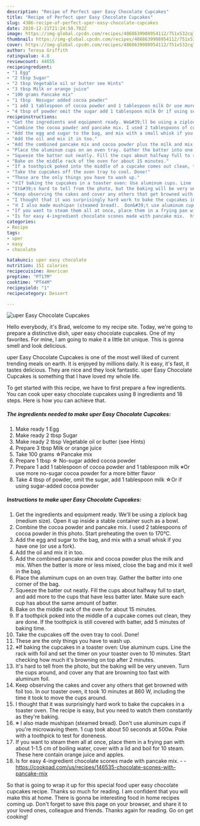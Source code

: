 ```yaml
---
description: "Recipe of Perfect uper Easy Chocolate Cupcakes"
title: "Recipe of Perfect uper Easy Chocolate Cupcakes"
slug: 4386-recipe-of-perfect-uper-easy-chocolate-cupcakes
date: 2020-12-21T21:24:50.782Z
image: https://img-global.cpcdn.com/recipes/4868639908954112/751x532cq70/uper-easy-chocolate-cupcakes-recipe-main-photo.jpg
thumbnail: https://img-global.cpcdn.com/recipes/4868639908954112/751x532cq70/uper-easy-chocolate-cupcakes-recipe-main-photo.jpg
cover: https://img-global.cpcdn.com/recipes/4868639908954112/751x532cq70/uper-easy-chocolate-cupcakes-recipe-main-photo.jpg
author: Teresa Griffith
ratingvalue: 4.8
reviewcount: 44655
recipeingredient:
- "1 Egg"
- "2 tbsp Sugar"
- "2 tbsp Vegetable oil or butter see Hints"
- "3 tbsp Milk or orange juice"
- "100 grams Pancake mix"
- "1 tbsp  Nosugar added cocoa powder"
- "1 add 1 tablespoon of cocoa powder and 1 tablespoon milk Or use more nosugar cocoa powder for a more bitter flavor"
- "4 tbsp of powder omit the sugar add 1 tablespoon milk Or if using sugaradded cocoa powder"
recipeinstructions:
- "Get the ingredients and equipment ready. We&#39;ll be using a ziplock bag (medium size). Open it up inside a stable container such as a bowl."
- "Combine the cocoa powder and pancake mix. I used 2 tablespoons of cocoa powder in this photo. Start preheating the oven to 170°C."
- "Add the egg and sugar to the bag, and mix with a small whisk if you have one (or use a fork)."
- "Add the oil and mix it in too."
- "Add the combined pancake mix and cocoa powder plus the milk and mix. When the batter is more or less mixed, close the bag and mix it well in the bag."
- "Place the aluminum cups on an oven tray. Gather the batter into one corner of the bag."
- "Squeeze the batter out neatly. Fill the cups about halfway full to start, and add more to the cups that have less batter later. Make sure each cup has about the same amount of batter."
- "Bake on the middle rack of the oven for about 15 minutes."
- "If a toothpick poked into the middle of a cupcake comes out clean, they are done. If the toothpick is still covered with batter, add 5 minutes of baking time."
- "Take the cupcakes off the oven tray to cool. Done!"
- "These are the only things you have to wash up."
- "※If baking the cupcakes in a toaster oven: Use aluminum cups. Line the rack with foil and set the timer on your toaster oven to 10 minutes. Start checking how much it&#39;s browning on top after 2 minutes."
- "It&#39;s hard to tell from the photo, but the baking will be very uneven. Turn the cups around, and cover any that are browning too fast with aluminum foil."
- "Keep observing the cakes and cover any others that get browned with foil too. In our toaster oven, it took 10 minutes at 860 W, including the time it took to move the cups around."
- "I thought that it was surprisingly hard work to bake the cupcakes in a toaster oven. The recipe is easy, but you need to watch them constantly as they&#39;re baking."
- "※ I also made mushipan (steamed bread).  Don&#39;t use aluminum cups if you&#39;re microwaving them. 1 cup took about 50 seconds at 500w. Poke with a toothpick to test for doneness."
- "If you want to steam them all at once, place them in a frying pan with about 1-1.5 cm of boiling water, cover with a lid and boil for 10 steam.   These here contain orange juice and apples."
- "Is for easy 4-ingredient chocolate scones made with pancake mix.  https://cookpad.com/us/recipes/146535-chocolate-scones-with-pancake-mix"
categories:
- Recipe
tags:
- uper
- easy
- chocolate

katakunci: uper easy chocolate 
nutrition: 151 calories
recipecuisine: American
preptime: "PT17M"
cooktime: "PT44M"
recipeyield: "1"
recipecategory: Dessert

---
```



![uper Easy Chocolate Cupcakes](https://img-global.cpcdn.com/recipes/4868639908954112/751x532cq70/uper-easy-chocolate-cupcakes-recipe-main-photo.jpg)

Hello everybody, it's Brad, welcome to my recipe site. Today, we're going to prepare a distinctive dish, uper easy chocolate cupcakes. One of my favorites. For mine, I am going to make it a little bit unique. This is gonna smell and look delicious.

uper Easy Chocolate Cupcakes is one of the most well liked of current trending meals on earth. It is enjoyed by millions daily. It is easy, it's fast, it tastes delicious. They are nice and they look fantastic. uper Easy Chocolate Cupcakes is something that I have loved my whole life.




To get started with this recipe, we have to first prepare a few ingredients. You can cook uper easy chocolate cupcakes using 8 ingredients and 18 steps. Here is how you can achieve that.

<!--inarticleads1-->

##### The ingredients needed to make uper Easy Chocolate Cupcakes:

1. Make ready 1 Egg
1. Make ready 2 tbsp Sugar
1. Make ready 2 tbsp Vegetable oil or butter (see Hints)
1. Prepare 3 tbsp Milk or orange juice
1. Take 100 grams ☆Pancake mix
1. Prepare 1 tbsp ☆ No-sugar added cocoa powder
1. Prepare 1 add 1 tablespoon of cocoa powder and 1 tablespoon milk ※Or use more no-sugar cocoa powder for a more bitter flavor
1. Take 4 tbsp of powder, omit the sugar, add 1 tablespoon milk ☆Or if using sugar-added cocoa powder




<!--inarticleads2-->

##### Instructions to make uper Easy Chocolate Cupcakes:

1. Get the ingredients and equipment ready. We&#39;ll be using a ziplock bag (medium size). Open it up inside a stable container such as a bowl.
1. Combine the cocoa powder and pancake mix. I used 2 tablespoons of cocoa powder in this photo. Start preheating the oven to 170°C.
1. Add the egg and sugar to the bag, and mix with a small whisk if you have one (or use a fork).
1. Add the oil and mix it in too.
1. Add the combined pancake mix and cocoa powder plus the milk and mix. When the batter is more or less mixed, close the bag and mix it well in the bag.
1. Place the aluminum cups on an oven tray. Gather the batter into one corner of the bag.
1. Squeeze the batter out neatly. Fill the cups about halfway full to start, and add more to the cups that have less batter later. Make sure each cup has about the same amount of batter.
1. Bake on the middle rack of the oven for about 15 minutes.
1. If a toothpick poked into the middle of a cupcake comes out clean, they are done. If the toothpick is still covered with batter, add 5 minutes of baking time.
1. Take the cupcakes off the oven tray to cool. Done!
1. These are the only things you have to wash up.
1. ※If baking the cupcakes in a toaster oven: Use aluminum cups. Line the rack with foil and set the timer on your toaster oven to 10 minutes. Start checking how much it&#39;s browning on top after 2 minutes.
1. It&#39;s hard to tell from the photo, but the baking will be very uneven. Turn the cups around, and cover any that are browning too fast with aluminum foil.
1. Keep observing the cakes and cover any others that get browned with foil too. In our toaster oven, it took 10 minutes at 860 W, including the time it took to move the cups around.
1. I thought that it was surprisingly hard work to bake the cupcakes in a toaster oven. The recipe is easy, but you need to watch them constantly as they&#39;re baking.
1. ※ I also made mushipan (steamed bread).  Don&#39;t use aluminum cups if you&#39;re microwaving them. 1 cup took about 50 seconds at 500w. Poke with a toothpick to test for doneness.
1. If you want to steam them all at once, place them in a frying pan with about 1-1.5 cm of boiling water, cover with a lid and boil for 10 steam.   These here contain orange juice and apples.
1. Is for easy 4-ingredient chocolate scones made with pancake mix. -  - https://cookpad.com/us/recipes/146535-chocolate-scones-with-pancake-mix




So that is going to wrap it up for this special food uper easy chocolate cupcakes recipe. Thanks so much for reading. I am confident that you will make this at home. There is gonna be interesting food in home recipes coming up. Don't forget to save this page on your browser, and share it to your loved ones, colleague and friends. Thanks again for reading. Go on get cooking!
